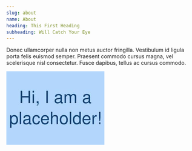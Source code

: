 ```yaml
---
slug: about
name: About
heading: This First Heading
subheading: Will Catch Your Eye
---
```


Donec ullamcorper nulla non metus auctor fringilla. Vestibulum id ligula porta felis euismod semper. Praesent commodo cursus magna, vel scelerisque nisl consectetur. Fusce dapibus, tellus ac cursus commodo.

![](/img/placeholder.jpg)
